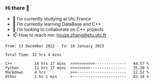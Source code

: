 ### Hi there 👋
- 🔭 I’m currently studying at Utc France
- 🌱 I’m currently learning DataBase and C++
- 👯 I’m looking to collaborate on C++ projects
- 📫 How to reach me: houze.zhang@etu.utc.fr

<!--START_SECTION:waka-->

```text
From: 13 December 2022 - To: 18 January 2023

Total Time: 32 hrs 4 mins

C++          14 hrs 17 mins  >>>>>>>>>>>--------------   44.57 %
Python       11 hrs 17 mins  >>>>>>>>>----------------   35.20 %
Markdown     4 hrs           >>>----------------------   12.52 %
Other        1 hr 1 min      >------------------------   03.18 %
```

<!--END_SECTION:waka-->
